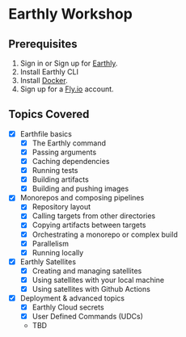 # Earthly Workshop

## Prerequisites

1. Sign in or Sign up for [Earthly](https://cloud.earthly.dev/login).
2. Install Earthly CLI
3. Install [Docker](https://www.docker.com/products/docker-desktop/).
4. Sign up for a [Fly.io](https://fly.io/) account.

## Topics Covered

- [x] Earthfile basics
  - [x] The Earthly command
  - [x] Passing arguments
  - [x] Caching dependencies
  - [x] Running tests
  - [x] Building artifacts
  - [x] Building and pushing images
- [x] Monorepos and composing pipelines
  - [x] Repository layout
  - [x] Calling targets from other directories
  - [x] Copying artifacts between targets
  - [x] Orchestrating a monorepo or complex build
  - [x] Parallelism
  - [x] Running locally
- [x] Earthly Satellites
  - [x] Creating and managing satellites
  - [x] Using satellites with your local machine
  - [x] Using satellites with Github Actions
- [x] Deployment & advanced topics
  - [x] Earthly Cloud secrets
  - [x] User Defined Commands (UDCs)
  - TBD
